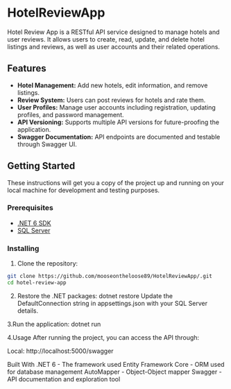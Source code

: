 # HotelReviewApp

Hotel Review App is a RESTful API service designed to manage hotels and user reviews. It allows users to create, read, update, and delete hotel listings and reviews, as well as user accounts and their related operations.

## Features

- **Hotel Management:** Add new hotels, edit information, and remove listings.
- **Review System:** Users can post reviews for hotels and rate them.
- **User Profiles:** Manage user accounts including registration, updating profiles, and password management.
- **API Versioning:** Supports multiple API versions for future-proofing the application.
- **Swagger Documentation:** API endpoints are documented and testable through Swagger UI.

## Getting Started

These instructions will get you a copy of the project up and running on your local machine for development and testing purposes.

### Prerequisites

- [.NET 6 SDK](https://dotnet.microsoft.com/download)
- [SQL Server](https://www.microsoft.com/sql-server/sql-server-downloads)

### Installing

1. Clone the repository:

```bash
git clone https://github.com/mooseontheloose89/HotelReviewApp/.git
cd hotel-review-app
```
2. Restore the .NET packages:
dotnet restore
Update the DefaultConnection string in appsettings.json with your SQL Server details.

3.Run the application:
dotnet run

4.Usage
After running the project, you can access the API through:

Local: http://localhost:5000/swagger

Built With
.NET 6 - The framework used
Entity Framework Core - ORM used for database management
AutoMapper - Object-Object mapper
Swagger - API documentation and exploration tool
